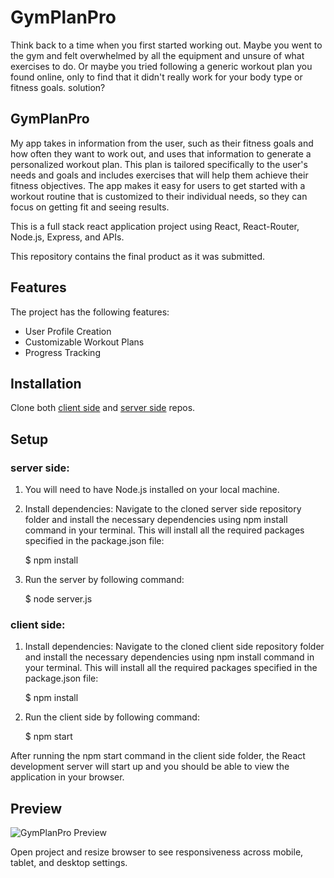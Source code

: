 # GymPlanPro

Think back to a time when you first started working out. Maybe you went to the gym and felt overwhelmed by all the equipment and unsure of what exercises to do. Or maybe you tried following a generic workout plan you found online, only to find that it didn't really work for your body type or fitness goals.
solution?
## GymPlanPro
My app takes in information from the user, such as their fitness goals and how often they want to work out, and uses that information to generate a personalized workout plan. This plan is tailored specifically to the user's needs and goals and includes exercises that will help them achieve their fitness objectives. The app makes it easy for users to get started with a workout routine that is customized to their individual needs, so they can focus on getting fit and seeing results.

This is a full stack react application project using React, React-Router, Node.js, Express, and APIs.

This repository contains the final product as it was submitted.

## Features
The project has the following features:

- User Profile Creation
- Customizable Workout Plans
- Progress Tracking

## Installation

Clone both [client side](https://github.com/AlirezaAnzali/gpp-front-end)  and [server side](https://github.com/AlirezaAnzali/gpp-back-end) repos.

## Setup

### server side:
1. You will need to have Node.js installed on your local machine.
2. Install dependencies: Navigate to the cloned server side repository folder and install the necessary dependencies using npm install command in your terminal. This will install all the required packages specified in the package.json file:

    $ npm install


3. Run the server by following command:

    $ node server.js

### client side:
1. Install dependencies: Navigate to the cloned client side repository folder and install the necessary dependencies using npm install command in your terminal. This will install all the required packages specified in the package.json file:

    $ npm install

2. Run the client side by following command:

    $ npm start
    
After running the npm start command in the client side folder, the React development server will start up and you should be able to view the application in your browser.


## Preview

![GymPlanPro Preview](GPP.gif)

Open project and resize browser to see responsiveness across mobile, tablet, and desktop settings.
